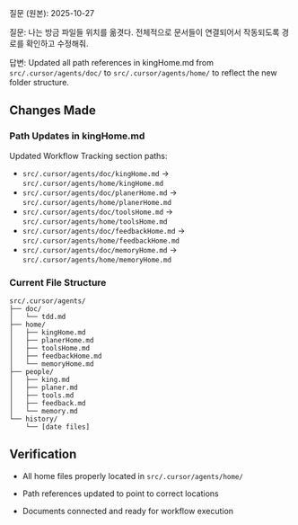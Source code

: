 질문 (원본):
2025-10-27

질문: 나는 방금 파일들 위치를 옮겻다. 전체적으로 문서들이 연결되어서 작동되도록 경로를 확인하고 수정해줘.

답변:
Updated all path references in kingHome.md from `src/.cursor/agents/doc/` to `src/.cursor/agents/home/` to reflect the new folder structure.

<!-- 새 폴더 구조를 반영하여 kingHome.md의 모든 경로 참조를 `src/.cursor/agents/doc/`에서 `src/.cursor/agents/home/`로 업데이트했습니다. -->

## Changes Made
<!-- 변경 사항 -->

### Path Updates in kingHome.md
<!-- kingHome.md의 경로 업데이트 -->
Updated Workflow Tracking section paths:
- `src/.cursor/agents/doc/kingHome.md` → `src/.cursor/agents/home/kingHome.md`
- `src/.cursor/agents/doc/planerHome.md` → `src/.cursor/agents/home/planerHome.md`
- `src/.cursor/agents/doc/toolsHome.md` → `src/.cursor/agents/home/toolsHome.md`
- `src/.cursor/agents/doc/feedbackHome.md` → `src/.cursor/agents/home/feedbackHome.md`
- `src/.cursor/agents/doc/memoryHome.md` → `src/.cursor/agents/home/memoryHome.md`

### Current File Structure
<!-- 현재 파일 구조 -->
```
src/.cursor/agents/
├── doc/
│   └── tdd.md
├── home/
│   ├── kingHome.md
│   ├── planerHome.md
│   ├── toolsHome.md
│   ├── feedbackHome.md
│   └── memoryHome.md
├── people/
│   ├── king.md
│   ├── planer.md
│   ├── tools.md
│   ├── feedback.md
│   └── memory.md
└── history/
    └── [date files]
```

## Verification
<!-- 검증 -->
- All home files properly located in `src/.cursor/agents/home/`
<!-- 모든 home 파일이 `src/.cursor/agents/home/`에 적절히 위치 -->
- Path references updated to point to correct locations
<!-- 경로 참조가 올바른 위치를 가리키도록 업데이트됨 -->
- Documents connected and ready for workflow execution
<!-- 문서가 연결되고 워크플로 실행 준비 완료 -->


